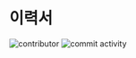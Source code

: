 # 이력서
![contributor](https://img.shields.io/github/contributors/NoOuYeap/MyProfile?style=social)
![commit activity](https://img.shields.io/github/commit-activity/m/NoOuYeap/MyProfile?style=social)
